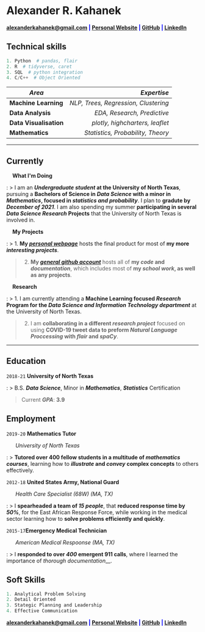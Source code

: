 # Alexander R. Kahanek
<span style="color:blue">__<a href="mailto:alexanderkahanek@gmail.com">alexanderkahanek@gmail.com</a>
|
<a href="https://alexander-kahanek.github.io" target="_blank">Personal Website</a>
|
<a href="https://github.com/alexander-kahanek" target="_blank">GitHub</a>
|
<a href="https://linkedin.com/in/alex-kah" target="_blank">LinkedIn</a>__</span>

## __Technical skills__

```python
1. Python  # pandas, flair
2. R  # tidyverse, caret
3. SQL  # python integration
4. C/C++  # Object Oriented
```

| __*Area*__             | __*Expertise*__                      |
| ---------------------- |-------------------------------------:|
| __Machine Learning__   | *NLP, Trees, Regression, Clustering* |
| __Data Analysis__      | *EDA, Research, Predictive*          |
| __Data Visualisation__ | *plotly, highcharters, leaflet*      |
| __Mathematics__        | *Statistics, Probability, Theory*    |

-----------------

## __Currently__

&nbsp; &nbsp; __What I'm Doing__

: > I am an __*Undergraduate student* at the University of North Texas__, pursuing a __Bachelors of Science in *Data Science* with a minor in *Mathematics*, focused in *statistics and probability*__. I plan to __gradute by *December of 2021*__. I am also spending my summer __participating in several *Data Science Research* Projects__ that the University of North Texas is involved in.


&nbsp; &nbsp; __My Projects__

: > 1. __My <a href="https://alexander-kahanek.github.io/project" title="My Project Page" target="_blank">*personal webpage*</a>__ hosts the final product for most of __my more *interesting projects*__.
> 
> 2. __My <a href="https://github.com/alexander-kahanek" title="My GitHub Page" target="_blank">*general github account*</a>__ hosts all of __my *code* and *documentation*__, which includes most of __my *school work*, as well as any projects__.

&nbsp; &nbsp; __Research__

: > 1. I am currently attending a __Machine Learning focused *Research* Program for the *Data Science and Information Technology department*__ at the University of North Texas.
> 
> 2. I am __collaborating in a different *research project*__ focused on using __COVID-19 tweet data to preform *Natural Language Proccessing* with *flair* and *spaCy*__.


----------------
## __Education__

`2018-21` __University of North Texas__

: > B.S. __*Data Science*__, Minor in __*Mathematics*__, __*Statistics*__ Certification
> 
> Current __*GPA*__: __3.9__

## __Employment__

`2019-20` __Mathematics Tutor__ 

&nbsp; &nbsp; &nbsp; *University of North Texas*

: > __Tutored over 400 fellow students in a multitude of *mathematics courses*__, learning how to __*illustrate* and *convey* complex concepts__ to others effectively. 


`2012-18` __United States Army, National Guard__

&nbsp; &nbsp; &nbsp; *Health Care Specialist (68W) (MA, TX)*

: > I __spearheaded a team of *15 people*__, that __reduced response time by *50%*__, for the East African Response Force, while working in the medical sector learning how to __solve problems efficiently and quickly__. 


`2015-17`__Emergency Medical Technician__

&nbsp; &nbsp; &nbsp; *American Medical Respoonse (MA, TX)*

: > I __responded to over *400* emergent 911 calls__, where I learned the importance of *thorough documentation*__. 


## __Soft Skills__

```r
1. Analytical Problem Solving
2. Detail Oriented
3. Stategic Planning and Leadership
4. Effective Communication
```

<span style="color:blue">__<a href="mailto:alexanderkahanek@gmail.com">alexanderkahanek@gmail.com</a>
|
<a href="https://alexander-kahanek.github.io" target="_blank">Personal Website</a>
|
<a href="https://github.com/alexander-kahanek" target="_blank">GitHub</a>
|
<a href="https://linkedin.com/in/alex-kah" target="_blank">LinkedIn</a>__</span>